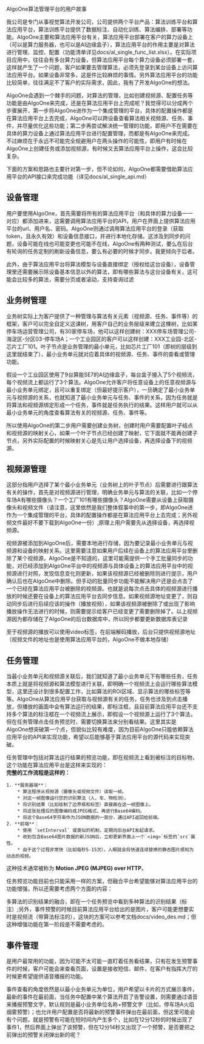 AIgoOne算法管理平台的用户故事

我公司是专门从事视觉算法开发公司，公司提供两个平台产品：算法训练平台和算法应用平台，算法训练平台提供了数据标注、自动化训练、算法编排、部署等功能。AIgoOne主要和算法应用平台有关，算法应用平台部署在客户的算力设备上（可以是算力服务器，也可以是AI边缘盒子），算法应用平台的作用主要是对算法进行管理、监控、配置（功能清单详见docs/al_single_func_list.xlsx）。在实际项目应用中，往往会有多台算力设备，但算法应用平台每个算力设备必须部署一套，这样就产生了一个问题，客户如果要去管理算法，必须先登录到某台设备上访问算法应用平台。如果设备非常多，这是件比较麻烦的事情。另外算法应用平台的功能比较简单，往往满足不了客户的实际需求，因此，我有了开发AIgoOne的想法。

AIgoOne会遇到一个棘手的问题，对算法的管理，比如创建视频源、配置任务等功能是由AIgoOne来完成，还是在算法应用平台上完成呢？我觉得可以分成两个步骤展开，第一步将AIgoOne进作为一个集成管理的平台，具体的配置操作都是在算法应用平台上去完成，AIgoOne可以跨设备查看算法相关视频源、任务、事件，并尽量优化这些功能；第二步再尝试解决统一管理的功能，即用户不在需要在具体的算力设备上通过算法应用平台进行配置管理，而都是有AIgoOne来完成。不过麻烦在于永远不可能完全规避用户在两头操作的可能性，即用户有时候在AIgoOne上创建任务或添加视频源，有时候又去算法应用平台上操作，这会比较复杂。

下面的方案和思路也主要针对第一步，但不论如何，AIgoOne都需要借助算法应用平台的API接口来完成功能（详见docs/al_single_api.md）

<h2 id="jQ4Z1">设备管理</h2>
用户要使用AIgoOne，首先需要将所有的算法应用平台（和具体的算力设备一一对应）都添加进来，这需要调用算法应用平台的API，用户在界面上提供算法应用平台的url、用户名、密码。AIgoOne则通过调用算法应用平台的登录（获取token，且永久有效）和设备信息接口，并进行本地化存储。这涉及到同步的问题，设备可能在线也可能变更也可能不在线，AIgoOne有两种测试，要么在后台有轮询的任务定制的刷新设备信息，要么有必要的时候才同步。我更倾向于后者。

此外，由于算法应用平台将算法模型与设备直接绑定（授权给这台设备），设备管理里还需要展示除设备基本信息以外的算法，即有哪些算法与这台设备有关，这可能会比较多的算法，需要分页或者滚动，支持查询过滤

<h2 id="b0AJC">业务树管理</h2>
业务树实际上为客户提供了一种管理与算法有关元素（视频源、任务、事件等）的框架，客户可以完全自定义这课树，用客户自己的业务层级来建立这棵树，比如某停车场运营管理公司，有30家停车场，他可以这样创建树：XXX停车场管理公司-海淀区-分区03-停车场A；一个工业园区的客户可以这样创建：XXX工业园-北区-芯片工厂101。叶子节点是业务管理的最小单元，比如芯片工厂101（即树的层级到这里就结束了），最小业务单元就对应着具体的视频源、任务、事件的查看或管理功能。

假设一个工业园区使用了9台算能SE7的AI边缘盒子，每台盒子接入了5个视频流，每个视频流上都运行了3个算法。AIgoOne允许客户将任意设备上的任意视频源与最小业务单元绑定，且可以重复绑定（但最好提示客户），一旦确定了最小业务单元与视频源的关系，也就知道了最小业务单元与任务、事件的关系，因为任务就是将算法和视频源绑定形成一个任务，事件就是任务执行的结果。这样用户就可以从最小业务单元的角度查看算法有关的视频源、任务、事件等。

所以使用AIgoOne的第二步用户需要创建业务树，创建时用户需要配置叶子结点和视频源的映射关心，如果一个叶子节点已经创建了映射，它下面就不能再创建子节点，另外实际配置的时候映射关心是先让用户选择设备，再选择设备下的视频源。

<h2 id="DLiIz">视频源管理</h2>
这部分指用户选择了某个最小业务单元（业务树上的叶子节点）后需要进行跟算法有关的操作，首先是对视频源进行管理，明确业务单元与算法的关联，比如一个停车场A有哪些摄像头？一个工厂101有哪些摄像头？AIgoOne需要从设备上获取摄像头和视频文件（请注意，这里依然是我们整体叙事中的第一步，即AIgoOne进作为一个集成管理的平台，具体的配置操作都是在算法应用平台上去完成；另外视频文件最好不要下载到AIgoOne一份）,原理上用户需要先从选择设备，再选择视频源。

视频源被添加到AIgoOne后，需要本地进行存储，因为要记录最小业务单元与视频源和设备的映射关系。这里需要注意如果用户后续在设备上的算法应用平台里删除了某个视频源，AIgoOne是不知道的，这里可能需提供一个手工批量同步的功能，对已经添加到AIgoOne平台中的视频源与具体设备上的算法应用平台中的视频源进行对照，发现信息变化则更新，如果该视频源已经被删除则进行提示，用户确认后也在AIgoOne中删除。但手动的批量同步功能不能解决用户还是会点击了一个已经在算法应用平台被删除的视频源。也就是说每次点击具体的视频源进行播放的时候还要在设备上的算法应用平台去同步信息。如果视频源地址变更了，则自动同步后进行后续应该的操作（播放视频），如果该视频源被删除了或出现了影响播放操作无法进行的时候，则需要提示给客户已经变更了需要删除掉了。以上视频源因为都存储在了AIgoOne的后台数据库中，所以同步都要更新数据库表记录

至于视频源的播放可以使用video标签，在前端解码播放，后台只提供视频源地址（视频文件的地址也是使用算法应用平台的，AIgoOne不做本地存储）

<h2 id="P3yoC">任务管理</h2>
当最小业务单元和视频源关联后，我们就知道了最小业务单元下有哪些任务，任务本质上就是将视频源和算法模型进行关联，即明确一个视频流上会运行哪些算法模型，这里还设计到很多配置工作，比如算法的ROI区域、显示算法的哪些标签等等。AIgoOne从算法应用平台获取与视频源有关的任务，任务也涉及到点击播放，但播放的画面中会有算法运行的结果，即标注框，且目前算法应用平台还不支持多个算法的标注框在一个视频流上展示，即假设一个视频源上运行了3个算法，但在任务管理点击任务预览时，需要切换算法来分别看结果。这里其实是AIgoOne想突破第一个点，但貌似比较有难度，因为目前AIgoOne只能依赖算法应用平台的API来实现功能，希望以后能够基于算法应用平台的源代码来实现突破。

任务管理中包括对算法运行结果的预览功能，即在视频流上看到被标注的目标物，这个功能在算法应用平台是这样来实现的：  
**完整的工作流程是这样的：**

    1. **服务器端**：
        * 算法程序从视频源（摄像头或视频文件）读取一帧。
        * 对这一帧图像运行您的识别算法（人、车、物检测）。
        * 将识别结果（比如绘制了边界框和标签）直接画在这一帧图像上。
        * 将这张处理后的图像编码成JPEG格式，再进行Base64编码。
        * 将这个Base64字符串作为JSON数据的一部分，通过API返回给前端。
    2. **前端**：
        * 使用 `setInterval` 或类似的机制，定期向后台API发起请求。
        * 收到包含Base64图片数据的新JSON后，立即更新界面上一个`<img>`标签的`src`属性。
        * 由于这个过程非常快（比如每秒5-15次），人眼就会将快速连续替换的静态图片感知为动态的视频。

这种技术通常被称为 **Motion JPEG (MJPEG) over HTTP**。

任务预览功能目前也只能采用一样的方案，但融合平台希望能够对算法应用平台的功能增强，所以还需要考虑两个方面的内容：

多算法的识别结果的融合，即在一个任务预览中看到多种算法的识别结果（标注）;另外，事件预警的时候目前算法应用平台给出的是图片，客户可能更想要实时是视频流（带算法标注的），这块的方案可以参考文档docs/video_des.md；但这种增强功能在第一阶段是不需要考虑的。

<h2 id="sDXaU">事件管理</h2>
是用户最常用的功能，因为可能不太可能一直盯着任务看结果，只有在发生预警事件的时候，客户可能会来查看页面，设置是接收短信、邮件，在客户有指挥大厅的时候更希望提供语音播报的功能。

事件查看的角度依然是以最小业务单元为单位，用户希望以卡片的方式展示事件，最新的事件在最前面，当任务中配置中某个算法开启了告警设置，则需要通过语音来播报预警文字，默认规则是最小业务单位名称+预警文字（比如，停车场A火焰烟雾预警）；也允许用户配置是否将最新的预警事件弹出在最前面，但这里可能会有个问题，就是预警有可能在短时间内产生多个，比如在12分12秒的时候出现了事件1，然后界面上弹出了该预警，但在12分14秒又出现了一个预警，是否要把之前弹出的预警关闭弹出新的呢？





